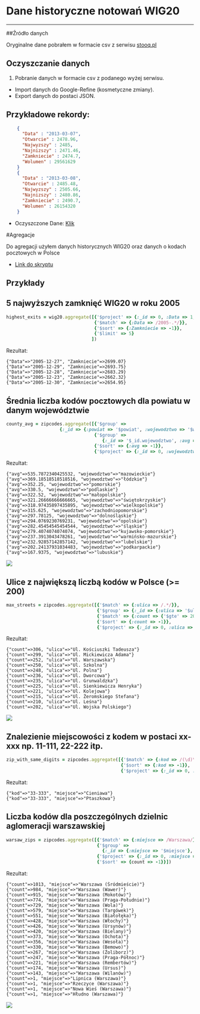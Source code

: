 # Dane historyczne notowań WIG20
------------------------------
##Źródło danych

Oryginalne dane pobrałem w formacie csv z serwisu [stooq.pl](http://stooq.pl/q/d/?s=wig20&c=0)

## Oczyszczanie danych
1. Pobranie danych w formacie csv z podanego wyżej serwisu.
* Import danych do Google-Refine (kosmetyczne zmiany).
* Export danych do postaci JSON.

## Przykładowe rekordy:
```json
    {
      "Data" : "2013-03-07",
      "Otwarcie" : 2478.96,
      "Najwyzszy" : 2485,
      "Najnizszy" : 2471.46,
      "Zamkniecie" : 2474.7,
      "Wolumen" : 29561629
    }
    {
      "Data" : "2013-03-08",
      "Otwarcie" : 2485.48,
      "Najwyzszy" : 2505.66,
      "Najnizszy" : 2480.86,
      "Zamkniecie" : 2490.7,
      "Wolumen" : 26154320
    }
```
* Oczyszczone Dane:
[Klik](/data/json/pslaski_wig20.json)


#Agregacje

Do agregacji użyłem danych historycznych WIG20 oraz danych o kodach pocztowych w Polsce

* [Link do skryptu](/scripts/ruby/agg_pslaski.rb)

## Przykłady

##  5 najwyższych zamknięć WIG20 w roku 2005

```ruby
highest_exits = wig20.aggregate([{'$project' => {:_id => 0, :Data => 1, :Zamkniecie => 1}},
                                 {'$match' => {:Data => /2005-.*/}},
                                 {'$sort' => {:Zamkniecie => -1}},
                                 {'$limit' => 5}
                                ])
```

Rezultat:

```bson
{"Data"=>"2005-12-27", "Zamkniecie"=>2699.07}
{"Data"=>"2005-12-29", "Zamkniecie"=>2693.75}
{"Data"=>"2005-12-28", "Zamkniecie"=>2683.29}
{"Data"=>"2005-12-23", "Zamkniecie"=>2662.32}
{"Data"=>"2005-12-30", "Zamkniecie"=>2654.95}
```

##  Średnia liczba kodów pocztowych dla powiatu w danym województwie

```ruby
county_avg = zipcodes.aggregate([{'$group' => 
					{:_id => {:powiat => '$powiat', :wojewodztwo => '$wojewodztwo'}, nt => {'$sum' => 1}}},
                                 {'$group' => 
                                 	{:_id => '$_id.wojewodztwo', :avg => {'$avg' => '$' + count}}},
                                 {'$sort' => {:avg => -1}},
                                 {'$project' => {:_id => 0, :wojewodztwo => '$_id', :avg => 1}}])
```

Rezultat:

```bson
{"avg"=>535.7872340425532, "wojewodztwo"=>"mazowieckie"}
{"avg"=>369.18518518518516, "wojewodztwo"=>"łódzkie"}
{"avg"=>352.25, "wojewodztwo"=>"pomorskie"}
{"avg"=>330.5, "wojewodztwo"=>"podlaskie"}
{"avg"=>322.52, "wojewodztwo"=>"małopolskie"}
{"avg"=>321.26666666666665, "wojewodztwo"=>"świętokrzyskie"}
{"avg"=>318.97435897435895, "wojewodztwo"=>"wielkopolskie"}
{"avg"=>315.625, "wojewodztwo"=>"zachodniopomorskie"}
{"avg"=>297.78125, "wojewodztwo"=>"dolnośląskie"}
{"avg"=>294.0769230769231, "wojewodztwo"=>"opolskie"}
{"avg"=>282.45454545454544, "wojewodztwo"=>"śląskie"}
{"avg"=>279.4074074074074, "wojewodztwo"=>"kujawsko-pomorskie"}
{"avg"=>237.3913043478261, "wojewodztwo"=>"warmińsko-mazurskie"}
{"avg"=>232.92857142857142, "wojewodztwo"=>"lubelskie"}
{"avg"=>202.24137931034483, "wojewodztwo"=>"podkarpackie"}
{"avg"=>167.9375, "wojewodztwo"=>"lubuskie"}
```
![](../images/pslaski/pslaski_county_avg.png)

## Ulice z największą liczbą kodów w Polsce (>= 200)

```ruby
max_streets = zipcodes.aggregate([{'$match' => {:ulica => /.*/}},
                                  {'$group' => {:_id => {:ulica => '$ulica'}, count => {'$sum' => 1}}},
                                  {'$match' => {:count => {'$gte' => 200}}},
                                  {'$sort' => {:count => -1}},
                                  {'$project' => {:_id => 0, :ulica => '$_id.ulica', :count => 1}}])
```

Rezultat:

```bson
{"count"=>306, "ulica"=>"Ul. Kościuszki Tadeusza"}
{"count"=>299, "ulica"=>"Ul. Mickiewicza Adama"}
{"count"=>252, "ulica"=>"Ul. Warszawska"}
{"count"=>250, "ulica"=>"Ul. Szkolna"}
{"count"=>248, "ulica"=>"Ul. Polna"}
{"count"=>236, "ulica"=>"Ul. Dworcowa"}
{"count"=>235, "ulica"=>"Ul. Grunwaldzka"}
{"count"=>225, "ulica"=>"Ul. Sienkiewicza Henryka"}
{"count"=>221, "ulica"=>"Ul. Kolejowa"}
{"count"=>215, "ulica"=>"Ul. Żeromskiego Stefana"}
{"count"=>210, "ulica"=>"Ul. Leśna"}
{"count"=>202, "ulica"=>"Ul. Wojska Polskiego"}
```
![](../images/pslaski/pslaski_max_streets.png)

## Znalezienie miejscowości z kodem w postaci xx-xxx np. 11-111, 22-222 itp.

```ruby
zip_with_same_digits = zipcodes.aggregate([{'$match' => {:kod => /(\d)\1-\1\1\1/}},
                                           {'$sort' => {:kod => -1}},
                                           {'$project' => {:_id => 0, :kod => 1, :miejsce => 1}}])
```

Rezultat:

```bson
{"kod"=>"33-333", "miejsce"=>"Cieniawa"}
{"kod"=>"33-333", "miejsce"=>"Ptaszkowa"}
```

## Liczba kodów dla poszczególnych dzielnic aglomeracji warszawskiej

```ruby
warsaw_zips = zipcodes.aggregate([{'$match' => {:miejsce => /Warszawa/}},
                                  {'$group' => 
                                  	{:_id => {:miejsce => '$miejsce'}, count => {'$sum' => 1}}},
                                  {'$project' => {:_id => 0, :miejsce => '$_id.miejsce', count => 1}},
                                  {'$sort' => {count => -1}}])
```

Rezultat:

```bson
{"count"=>1013, "miejsce"=>"Warszawa (Śródmieście)"}
{"count"=>984, "miejsce"=>"Warszawa (Wawer)"}
{"count"=>915, "miejsce"=>"Warszawa (Mokotów)"}
{"count"=>774, "miejsce"=>"Warszawa (Praga-Południe)"}
{"count"=>729, "miejsce"=>"Warszawa (Wola)"}
{"count"=>579, "miejsce"=>"Warszawa (Targówek)"}
{"count"=>551, "miejsce"=>"Warszawa (Białołęka)"}
{"count"=>428, "miejsce"=>"Warszawa (Włochy)"}
{"count"=>426, "miejsce"=>"Warszawa (Ursynów)"}
{"count"=>420, "miejsce"=>"Warszawa (Bielany)"}
{"count"=>373, "miejsce"=>"Warszawa (Ochota)"}
{"count"=>356, "miejsce"=>"Warszawa (Wesoła)"}
{"count"=>330, "miejsce"=>"Warszawa (Bemowo)"}
{"count"=>267, "miejsce"=>"Warszawa (Żoliborz)"}
{"count"=>247, "miejsce"=>"Warszawa (Praga-Północ)"}
{"count"=>221, "miejsce"=>"Warszawa (Rembertów)"}
{"count"=>174, "miejsce"=>"Warszawa (Ursus)"}
{"count"=>143, "miejsce"=>"Warszawa (Wilanów)"}
{"count"=>1, "miejsce"=>"Lipnica (Warszawa)"}
{"count"=>1, "miejsce"=>"Rzeczyce (Warszawa)"}
{"count"=>1, "miejsce"=>"Nowa Wieś (Warszawa)"}
{"count"=>1, "miejsce"=>"Hłudno (Warszawa)"}
```
![](../images/pslaski/pslaski_warsaw_zips.png)
